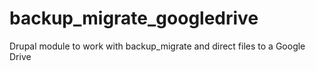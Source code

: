 backup_migrate_googledrive
==========================
Drupal module to work with backup_migrate and direct files to a Google Drive
